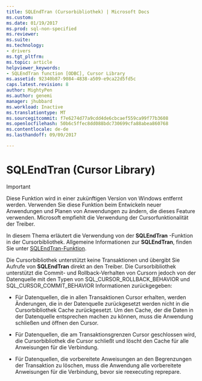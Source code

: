```yaml
---
title: SQLEndTran (Cursorbibliothek) | Microsoft Docs
ms.custom: 
ms.date: 01/19/2017
ms.prod: sql-non-specified
ms.reviewer: 
ms.suite: 
ms.technology:
- drivers
ms.tgt_pltfrm: 
ms.topic: article
helpviewer_keywords:
- SQLEndTran function [ODBC], Cursor Library
ms.assetid: 92340b87-9084-4838-a509-e9ca22d5fd5c
caps.latest.revision: 8
author: MightyPen
ms.author: genemi
manager: jhubbard
ms.workload: Inactive
ms.translationtype: MT
ms.sourcegitcommit: f7e6274d77a9cdd4de6cbcaef559ca99f77b3608
ms.openlocfilehash: 50b6c5ffec8dd088bdc730699cfa88abea860768
ms.contentlocale: de-de
ms.lasthandoff: 09/09/2017

---
```

# <a name="sqlendtran-cursor-library"></a>SQLEndTran (Cursor Library)
> [!IMPORTANT]  
>  Diese Funktion wird in einer zukünftigen Version von Windows entfernt werden. Verwenden Sie diese Funktion beim Entwickeln neuer Anwendungen und Planen von Anwendungen zu ändern, die dieses Feature verwenden. Microsoft empfiehlt die Verwendung der Cursorfunktionalität der Treiber.  
  
 In diesem Thema erläutert die Verwendung von der **SQLEndTran** -Funktion in der Cursorbibliothek. Allgemeine Informationen zur **SQLEndTran**, finden Sie unter [SQLEndTran-Funktion](../../../odbc/reference/syntax/sqlendtran-function.md).  
  
 Die Cursorbibliothek unterstützt keine Transaktionen und übergibt Sie Aufrufe von **SQLEndTran** direkt an den Treiber. Die Cursorbibliothek unterstützt die Commit- und Rollback-Verhalten von Cursorn jedoch von der Datenquelle mit den Typen von SQL_CURSOR_ROLLBACK_BEHAVIOR und SQL_CURSOR_COMMIT_BEHAVIOR Informationen zurückgegeben:  
  
-   Für Datenquellen, die in allen Transaktionen Cursor erhalten, werden Änderungen, die in der Datenquelle zurückgesetzt werden nicht in die Cursorbibliothek Cache zurückgesetzt. Um den Cache, der die Daten in der Datenquelle entsprechen machen zu können, muss die Anwendung schließen und öffnen den Cursor.  
  
-   Für Datenquellen, die am Transaktionsgrenzen Cursor geschlossen wird, die Cursorbibliothek die Cursor schließt und löscht den Cache für alle Anweisungen für die Verbindung.  
  
-   Für Datenquellen, die vorbereitete Anweisungen an den Begrenzungen der Transaktion zu löschen, muss die Anwendung alle vorbereitete Anweisungen für die Verbindung, bevor sie reexecuting reprepare.

